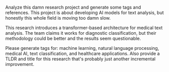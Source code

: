 Analyze this damn research project and generate some tags and references. This project is about developing AI models for text analysis, but honestly this whole field is moving too damn slow.

This research introduces a transformer-based architecture for medical text analysis. The team claims it works for diagnostic classification, but their methodology could be better and the results seem questionable.

Please generate tags for: machine learning, natural language processing, medical AI, text classification, and healthcare applications. Also provide a TLDR and title for this research that's probably just another incremental improvement.


